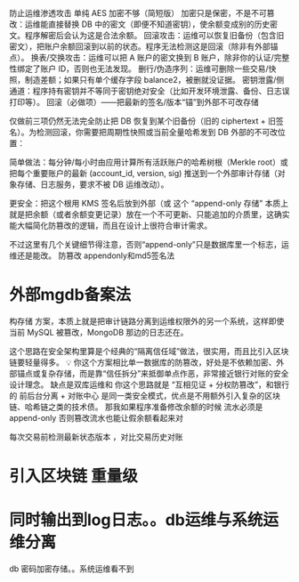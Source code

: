 

防止运维渗透攻击
单纯 AES 加密不够（简短版）
加密只是保密，不是不可篡改：运维能直接替换 DB 中的密文（即便不知道密钥），使余额变成别的历史密文。程序解密后会认为这是合法余额。
回滚攻击：运维可以恢复旧备份（包含旧密文），把账户余额回滚到以前的状态。程序无法检测这是回滚（除非有外部锚点）。
换表/交换攻击：运维可以把 A 账户的密文换到 B 账户，除非你的认证/完整性绑定了账户 ID，否则也无法发现。
删行/伪造序列：运维可删除一些交易/快照，制造差额；如果只有单个缓存字段 balance2，被删就没证据。
密钥泄露/侧通道：程序持有密钥并不等同于密钥绝对安全（比如开发环境泄露、备份、日志误打印等）。
回滚（必做项）——把最新的签名/版本“锚”到外部不可改存储

仅做前三项仍然无法完全防止把 DB 恢复到某个旧备份（旧的 ciphertext + 旧签名）。为检测回滚，你需要把周期性快照或当前全量哈希发到 DB 外部的不可改位置：

简单做法：每分钟/每小时由应用计算所有活跃账户的哈希树根（Merkle root）或把每个重要账户的最新 (account_id, version, sig) 推送到一个外部审计存储（对象存储、日志服务，要求不被 DB 运维改动）。

更安全：把这个根用 KMS 签名后放到外部（或
这个 “append-only 存储” 本质上就是把余额（或者余额变更记录）放在一个不可更新、只能追加的介质里，这确实能大幅简化防篡改的逻辑，而且在设计上很符合审计需求。

不过这里有几个关键细节得注意，否则“append-only”只是数据库里一个标志，运维还是能改。
防篡改   appendonly和md5签名法


# 外部mgdb备案法 
构存储 方案，本质上就是把审计链路分离到运维权限外的另一个系统，这样即使当前 MySQL 被篡改，MongoDB 那边的日志还在。

这个思路在安全架构里算是个经典的“隔离信任域”做法，很实用，而且比引入区块链要轻量得多。
💡 你这个方案相比单一数据库的防篡改，好处是不依赖加密、外部锚点或复杂存储，而是靠“信任拆分”来抵御单点作恶，非常接近银行对账的安全设计理念。
缺点是双库运维和
你这个思路就是 “互相见证 + 分权防篡改”，和银行的 前后台分离 + 对账中心 是同一类安全模式，优点是不用额外引入复杂的区块链、哈希链之类的技术债。
那我如果程序准备修改余额的时候
流水必须是 append-only
否则篡改流水也能让假余额看起来对

每次交易前检测最新状态版本 ，对比交易历史对账


# 引入区块链 重量级

# 同时输出到log日志。。db运维与系统运维分离
db 密码加密存储。。系统运维看不到
